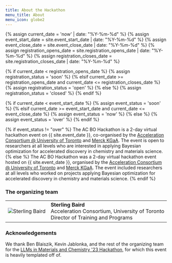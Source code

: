 ```yaml
---
title: About the Hackathon
menu_title: About
menu_icon: globe2
---
```

{% assign current_date = 'now' | date: "%Y-%m-%d" %}
{% assign event_start_date = site.event_start_date | date: "%Y-%m-%d" %}
{% assign event_close_date = site.event_close_date | date: "%Y-%m-%d" %}
{% assign registration_opens_date = site.registration_opens_date | date: "%Y-%m-%d" %}
{% assign registration_closes_date = site.registration_closes_date | date: "%Y-%m-%d" %}

{% if current_date < registration_opens_date %}
    {% assign registration_status = 'soon' %}
{% elsif current_date >= registration_opens_date and current_date <= registration_closes_date %}
    {% assign registration_status = 'open' %}
{% else %}
    {% assign registration_status = 'closed' %}
{% endif %}

{% if current_date < event_start_date %}
    {% assign event_status = 'soon' %}
{% elsif current_date >= event_start_date and current_date <= event_close_date %}
    {% assign event_status = 'now' %}
{% else %}
    {% assign event_status = 'over' %}
{% endif %}

{% if event_status != "over" %}
The AC BO Hackathon is a 2-day virtual hackathon event on {{ site.event_date }}, co-organised by the [Acceleration Consortium @ University of Toronto](https://acceleration.utoronto.ca/) and [Merck KGaA](https://www.emdgroup.com/en). The event is open to researchers at all levels who are interested in applying Bayesian optimization for accelerated discovery in chemistry and materials science.
{% else %}
The AC BO Hackathon was a 2-day virtual hackathon event hosted on {{ site.event_date }}, organised by the [Acceleration Consortium @ University of Toronto](https://acceleration.utoronto.ca/) and [Merck KGaA](https://www.emdgroup.com/en). The event included researchers at all levels who worked on projects applying Bayesian optimization for accelerated discovery in chemistry and materials science.
{% endif %}

### The organizing team

<!-- {:.lead}
To contact us about the hackathon, please contact us on Twitter or Slack. -->

<table class="team-list">
    <tr>
        <td>
            <img alt="Sterling Baird" src="https://avatars.githubusercontent.com/u/45469701?s=400&u=ab65e519709791f38a49a44fc03588058407be63&v=4">
        </td>
        <td>
            <strong>Sterling Baird</strong>
            <span class="profile-links">
                <a title="Profile &amp; contact" href="https://acceleration.utoronto.ca/researcher/sterling-baird"><i class="bi bi-person-lines-fill"></i></a>
                <!-- <a title="Website" href="https://jatonline.co.uk/"><i class="bi bi-globe2"></i></a> -->
                <a title="GitHub" href="https://github.com/sgbaird"><i class="bi bi-github"></i></a>
                <a title="Twitter" href="https://twitter.com/JGIBristol"><i class="bi bi-twitter"></i></a>
            </span>
            <br>Acceleration Consortium, University of Toronto
            <br>Director of Training and Programs
        </td>
    </tr>
    <!-- <tr>
        <td>
            <img alt="Andrew White" src="https://pbs.twimg.com/profile_images/1610864530216591361/9_HA-bt8_400x400.jpg">
        </td>
        <td>
            <strong>Andrew White</strong>
             <span class="profile-links">
                <a title="Website" href="https://thewhitelab.org/"><i class="bi bi-globe2"></i></a>
                <a title="GitHub" href="https://github.com/whitead"><i class="bi bi-github"></i></a>
                <a title="Twitter" href="https://twitter.com/andrewwhite01"><i class="bi bi-twitter"></i></a>
            </span>
            <br>University of Rochester, Vial
            <br>Professor, VP of AI
        </td>
    </tr>
    <tr>
        <td>
            <img alt="Kevin Jablonka" src="../assets/kevin.jpg">
        </td>
        <td>
            <strong>Kevin M Jablonka</strong>
            <span class="profile-links">
                <a title="Website" href="https://kjablonka.com/"><i class="bi bi-globe2"></i></a>
                <a title="GitHub" href="https://github.com/kjappelbaum"><i class="bi bi-github"></i></a>
                <a title="Twitter" href="https://twitter.com/kmjablonka"><i class="bi bi-twitter"></i></a>
            </span>
            <br>EPFL
            <br>PhD Student
        </td>
    </tr>
    <tr>
        <td>
            <img alt="KJ Schmidt" src="../assets/kj.jpeg">
        </td>
        <td>
            <strong>KJ Schmidt</strong>
            <span class="profile-links">
                <a title="Website" href="http://kjschmidt.us/"><i class="bi bi-globe2"></i></a>
                <a title="GitHub" href="https://github.com/kjschmidt913"><i class="bi bi-github"></i></a>
                <a title="Twitter" href="https://twitter.com/kj_schmidt"><i class="bi bi-twitter"></i></a>
            </span>
            <br>University of Chicago/Argonne National Lab
            <br>Research Scientist
        </td>
    </tr>
        <tr>
        <td>
            <img alt="Ari Scourtas" src="../assets/ari.JPG">
        </td>
        <td>
            <strong>Aristana Scourtas</strong>
            <span class="profile-links">
                <a title="GitHub" href="https://github.com/ascourtas"><i class="bi bi-github"></i></a>
                <a title="Twitter" href="https://twitter.com/aristana_s"><i class="bi bi-twitter"></i></a>
            </span>
            <br>University of Chicago/Argonne National Lab
            <br>Research Scientist
        </td>
    </tr> -->
</table>

### Acknowledgements

We thank Ben Blaiszik, Kevin Jablonka, and the rest of the organizing team for the [LLMs in Materials and Chemistry '23 Hackathon](https://materials-data-facility.github.io/llm-hackathon/), for which this event is heavily templated off of.
